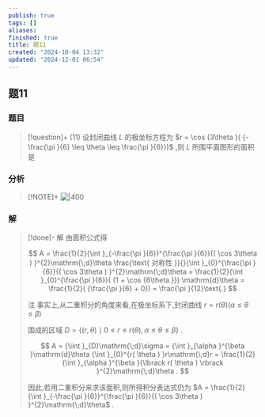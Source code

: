 ```yaml
---
publish: true
tags: []
aliases: 
finished: true
title: 题11
created: "2024-10-04 13:32"
updated: "2024-12-01 06:54"
---
```

## 题11
### 题目
> [!question]+
> (11) 设封闭曲线 $L$ 的极坐标方程为 $r = \cos {3\theta }( {-\frac{\pi }{6} \leq  \theta  \leq  \frac{\pi }{6}})$ ,则 $L$ 所围平面图形的面积是
### 分析
> [!NOTE]+
> ![|400](https://img.hwenyi.live/202411092222770.webp)
### 解
> [!done]-
> 解 由面积公式得
> 
> $$
> A = \frac{1}{2}{\int }_{-\frac{\pi }{6}}^{\frac{\pi }{6}}{( \cos 3\theta ) }^{2}\mathrm{\;d}\theta \frac{\text{ 对称性 }}{}{\int }_{0}^{\frac{\pi }{6}}{( \cos 3\theta ) }^{2}\mathrm{\;d}\theta  = \frac{1}{2}{\int }_{0}^{\frac{\pi }{6}}( {1 + \cos {6\theta }}) \mathrm{d}\theta  = \frac{1}{2}( {\frac{\pi }{6} + 0})  = \frac{\pi }{12}\text{.}
> $$
> 
> 注 事实上,从二重积分的角度来看,在极坐标系下,封闭曲线 $r = r( \theta ) ( {\alpha  \leq  \theta  \leq  \beta })$
> 
> 围成的区域 $D = \{ ( {r,\theta })  \mid  0 \leq  r \leq  r( \theta ) ,\alpha  \leq  \theta  \leq  \beta \}$ .
> 
> $$
> A = {\iint }_{D}\mathrm{\;d}\sigma  = {\int }_{\alpha }^{\beta }\mathrm{d}\theta {\int }_{0}^{r( \theta ) }r\mathrm{\;d}r = \frac{1}{2}{\int }_{\alpha }^{\beta }{\lbrack  r( \theta ) \rbrack  }^{2}\mathrm{\;d}\theta .
> $$
> 
> 因此,若用二重积分来求该面积,则所得积分表达式仍为 $A = \frac{1}{2}{\int }_{-\frac{\pi }{6}}^{\frac{\pi }{6}}{( \cos 3\theta ) }^{2}\mathrm{\;d}\theta$ .